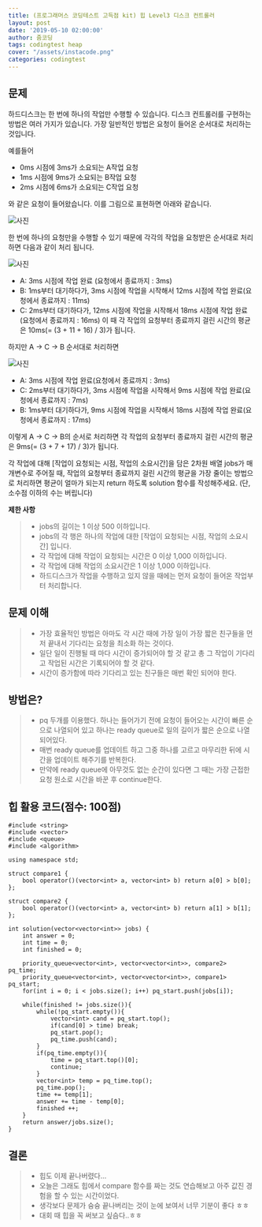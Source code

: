 ```yaml
---
title: (프로그래머스 코딩테스트 고득점 kit) 힙 Level3 디스크 컨트롤러
layout: post
date: '2019-05-10 02:00:00'
author: 줌코딩
tags: codingtest heap
cover: "/assets/instacode.png"
categories: codingtest
---
```


## 문제

하드디스크는 한 번에 하나의 작업만 수행할 수 있습니다. 디스크 컨트롤러를 구현하는 방법은 여러 가지가 있습니다. 가장 일반적인 방법은 요청이 들어온 순서대로 처리하는 것입니다.

예를들어

- 0ms 시점에 3ms가 소요되는 A작업 요청
- 1ms 시점에 9ms가 소요되는 B작업 요청
- 2ms 시점에 6ms가 소요되는 C작업 요청

와 같은 요청이 들어왔습니다. 이를 그림으로 표현하면 아래와 같습니다.

![사진](https://raw.githubusercontent.com/zoomKoding/zoomKoding.github.io/source/assets/_posts/heap-1.png)

한 번에 하나의 요청만을 수행할 수 있기 때문에 각각의 작업을 요청받은 순서대로 처리하면 다음과 같이 처리 됩니다.

![사진](https://raw.githubusercontent.com/zoomKoding/zoomKoding.github.io/source/assets/_posts/heap-2.png)

- A: 3ms 시점에 작업 완료 (요청에서 종료까지 : 3ms)
- B: 1ms부터 대기하다가, 3ms 시점에 작업을 시작해서 12ms 시점에 작업 완료(요청에서 종료까지 : 11ms)
- C: 2ms부터 대기하다가, 12ms 시점에 작업을 시작해서 18ms 시점에 작업 완료(요청에서 종료까지 : 16ms)
이 때 각 작업의 요청부터 종료까지 걸린 시간의 평균은 10ms(= (3 + 11 + 16) / 3)가 됩니다.

하지만 A → C → B 순서대로 처리하면

![사진](https://raw.githubusercontent.com/zoomKoding/zoomKoding.github.io/source/assets/_posts/heap-3.png)

- A: 3ms 시점에 작업 완료(요청에서 종료까지 : 3ms)
- C: 2ms부터 대기하다가, 3ms 시점에 작업을 시작해서 9ms 시점에 작업 완료(요청에서 종료까지 : 7ms)
- B: 1ms부터 대기하다가, 9ms 시점에 작업을 시작해서 18ms 시점에 작업 완료(요청에서 종료까지 : 17ms)

이렇게 A → C → B의 순서로 처리하면 각 작업의 요청부터 종료까지 걸린 시간의 평균은 9ms(= (3 + 7 + 17) / 3)가 됩니다.

각 작업에 대해 [작업이 요청되는 시점, 작업의 소요시간]을 담은 2차원 배열 jobs가 매개변수로 주어질 때, 작업의 요청부터 종료까지 걸린 시간의 평균을 가장 줄이는 방법으로 처리하면 평균이 얼마가 되는지 return 하도록 solution 함수를 작성해주세요. (단, 소수점 이하의 수는 버립니다)

**제한 사항**
>* jobs의 길이는 1 이상 500 이하입니다.
>* jobs의 각 행은 하나의 작업에 대한 [작업이 요청되는 시점, 작업의 소요시간] 입니다.
>* 각 작업에 대해 작업이 요청되는 시간은 0 이상 1,000 이하입니다.
>* 각 작업에 대해 작업의 소요시간은 1 이상 1,000 이하입니다.
>* 하드디스크가 작업을 수행하고 있지 않을 때에는 먼저 요청이 들어온 작업부터 처리합니다.

## 문제 이해

>* 가장 효율적인 방법은 아마도 각 시간 때에 가장 일이 가장 짧은 친구들을 먼저 끝내서 기다리는 요청을 최소화 하는 것이다.
>* 일단 일이 진행될 때 마다 시간이 증가되어야 할 것 같고 총 그 작업이 기다리고 작업된 시간은 기록되어야 할 것 같다.
>* 시간이 증가함에 따라 기다리고 있는 친구들은 매번 확인 되어야 한다.

## 방법은?

>* pq 두개를 이용했다. 하나는 들어가기 전에 요청이 들어오는 시간이 빠른 순으로 나열되어 있고 하나는 ready queue로 일의 길이가 짧은 순으로 나열되어있다.
>* 매번 ready queue를 업데이트 하고 그중 하나를 고르고 마무리한 뒤에 시간을 업데이트 해주기를 반복한다.
>* 만약에 ready queue에 아무것도 없는 순간이 있다면 그 때는 가장 근접한 요청 원소로 시간을 바꾼 후 continue한다.

## 힙 활용 코드(점수: 100점)

    #include <string>
    #include <vector>
    #include <queue>
    #include <algorithm>

    using namespace std;

    struct compare1 {
        bool operator()(vector<int> a, vector<int> b) return a[0] > b[0];    
    };

    struct compare2 {
        bool operator()(vector<int> a, vector<int> b) return a[1] > b[1];    
    };

    int solution(vector<vector<int>> jobs) {
        int answer = 0;
        int time = 0;
        int finished = 0;

        priority_queue<vector<int>, vector<vector<int>>, compare2> pq_time;
        priority_queue<vector<int>, vector<vector<int>>, compare1> pq_start;
        for(int i = 0; i < jobs.size(); i++) pq_start.push(jobs[i]);
        
        while(finished != jobs.size()){
            while(!pq_start.empty()){
                vector<int> cand = pq_start.top();
                if(cand[0] > time) break;
                pq_start.pop();
                pq_time.push(cand);
            }
            if(pq_time.empty()){
                time = pq_start.top()[0];
                continue;
            }
            vector<int> temp = pq_time.top();
            pq_time.pop();
            time += temp[1];
            answer += time - temp[0];
            finished ++;
        }
        return answer/jobs.size();
    }

## 결론

>* 힙도 이제 끝나버렸다...
>* 오늘은 그래도 힙에서 compare 함수를 짜는 것도 연습해보고 아주 값진 경험을 할 수 있는 시간이었다.
>* 생각보다 문제가 슝슝 끝나버리는 것이 눈에 보여서 너무 기분이 좋다 ㅎㅎ
>* 대회 때 힙을 꼭 써보고 싶슴다..ㅎㅎ

